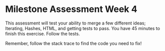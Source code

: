 # Milestone Assessment Week 4

This assessment will test your ability to merge a few different ideas; Iterating,
Hashes, HTML, and getting tests to pass. You have 45 minutes to finish this exercise.
Follow the tests.

Remember, follow the stack trace to find the code you need to fix!
